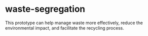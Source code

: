# waste-segregation
This prototype can help manage waste more effectively, reduce the environmental impact, and facilitate the recycling process.
